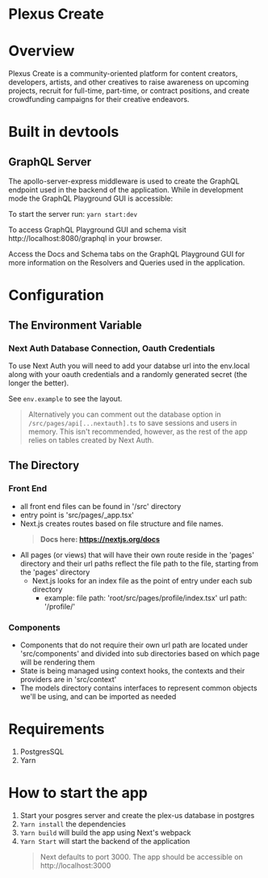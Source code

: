 # Plexus Create

# Overview

Plexus Create is a community-oriented platform for content creators, developers, artists, and other creatives to raise awareness on upcoming projects, recruit for full-time, part-time, or contract positions, and create crowdfunding campaigns for their creative endeavors.

# Built in devtools

## GraphQL Server

The apollo-server-express middleware is used to create the GraphQL endpoint used in the backend of the application.
While in development mode the GraphQL Playground GUI is accessible:

To start the server run:
`yarn start:dev`

To access GraphQL Playground GUI and schema visit http://localhost:8080/graphql in your browser.

Access the Docs and Schema tabs on the GraphQL Playground GUI for more information on the Resolvers and Queries used in the application.

# Configuration

## The Environment Variable

### Next Auth Database Connection, Oauth Credentials

To use Next Auth you will need to add your databse url into the env.local along with your oauth credentials and a randomly generated secret (the longer the better).

See `env.example` to see the layout.

> Alternatively you can comment out the database option in `/src/pages/api[...nextauth].ts` to save sessions and users in memory. This isn't recommended, however, as the rest of the app relies on tables created by Next Auth.

## The Directory

### Front End

- all front end files can be found in '/src' directory
- entry point is 'src/pages/\_app.tsx'
- Next.js creates routes based on file structure and file names.
  > **Docs here: https://nextjs.org/docs**
- All pages (or views) that will have their own route reside in the 'pages' directory and their url paths reflect the file path to the file, starting from the 'pages' directory
  - Next.js looks for an index file as the point of entry under each sub directory
    - example:
      file path: 'root/src/pages/profile/index.tsx'
      url path: '/profile/'

### Components

- Components that do not require their own url path are located under 'src/components' and
  divided into sub directories based on which page will be rendering them
- State is being managed using context hooks, the contexts and their providers are in 'src/context'
- The models directory contains interfaces to represent common objects we'll be using, and can be imported as needed

# Requirements

1.  PostgresSQL
2.  Yarn

# How to start the app

1. Start your posgres server and create the plex-us database in postgres
2. `Yarn install` the dependencies
3. `Yarn build` will build the app using Next's webpack
4. `Yarn Start` will start the backend of the application
   > Next defaults to port 3000. The app should be accessible on http://localhost:3000
